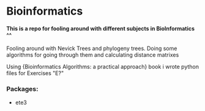 # Bioinformatics

#### This is a repo for fooling around with different subjects in BioInformatics ^^

Fooling around with Nevick Trees and phylogeny trees. Doing some algorithms for going through them and calculating distance matrixes

Using {Bioinformatics Algorithms: a practical approach} book i wrote python files for Exercises "E?"

### Packages: 
 - ete3
